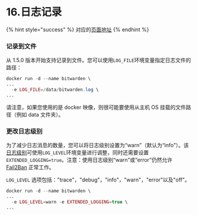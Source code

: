 # 16.日志记录

{% hint style="success" %}
对应的[页面地址](https://github.com/dani-garcia/bitwarden_rs/wiki/Logging)
{% endhint %}

### 记录到文件

从 1.5.0 版本开始支持记录到文件。您可以使用`LOG_FILE`环境变量指定日志文件的路径：

```php
docker run -d --name bitwarden \
...
  -e LOG_FILE=/data/bitwarden.log \
...
```

请注意，如果您使用的是 docker 映像，则很可能要使用从主机 OS 挂载的文件路径（例如 data 文件夹）。

### 更改日志级别

为了减少日志消息的数量，您可以将日志级别设置为“warn”（默认为“info”）。该[日志级别](https://docs.rs/log/0.4.7/log/enum.Level.html#variants)可使用`LOG_LEVEL`环境变量进行调整，同时还需要设置`EXTENDED_LOGGING=true`。注意：使用日志级别“warn”或“error”仍然允许 [Fail2Ban](fail2ban-setup.md) 正常工作。

`LOG_LEVEL` 选项包括："trace"，"debug"，"info"，"warn"，"error"以及"off"。

```php
docker run -d --name bitwarden \
...
  -e LOG_LEVEL=warn -e EXTENDED_LOGGING=true \
...
```

